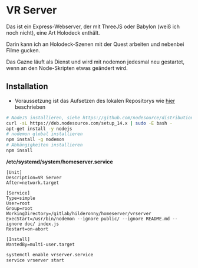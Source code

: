 # VR Server

Das ist ein Express-Webserver, der mit ThreeJS oder Babylon (weiß ich noch nicht), eine Art Holodeck enthält.

Darin kann ich an Holodeck-Szenen mit der Quest arbeiten und nebenbei Filme gucken.

Das Gazne läuft als Dienst und wird mit nodemon jedesmal neu gestartet, wenn an den Node-Skripten etwas geändert wird.

## Installation

* Voraussetzung ist das Aufsetzen des lokalen Repositorys wie [hier](../README.md) beschrieben

```sh
# NodeJS installieren, siehe https://github.com/nodesource/distributions/blob/master/README.md#debinstall
curl -sL https://deb.nodesource.com/setup_14.x | sudo -E bash -
apt-get install -y nodejs
# nodemon global installieren
npm install -g nodemon
# Abhängigkeiten installieren
npm insall
```

**/etc/systemd/system/homeserver.service**

```
[Unit]
Description=VR Server
After=network.target

[Service]
Type=simple
User=root
Group=root
WorkingDirectory=/gitlab/hilderonny/homeserver/vrserver
ExecStart=/usr/bin/nodemon --ignore public/ --ignore README.md --ignore doc/ index.js
Restart=on-abort

[Install]
WantedBy=multi-user.target
```

```sh
systemctl enable vrserver.service
service vrserver start
```